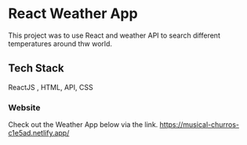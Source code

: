 # React Weather App
This project was to use React and weather API to search different temperatures around thw world.

## Tech Stack

ReactJS , HTML, API, CSS

### Website 

Check out the Weather App below via the link.
https://musical-churros-c1e5ad.netlify.app/



